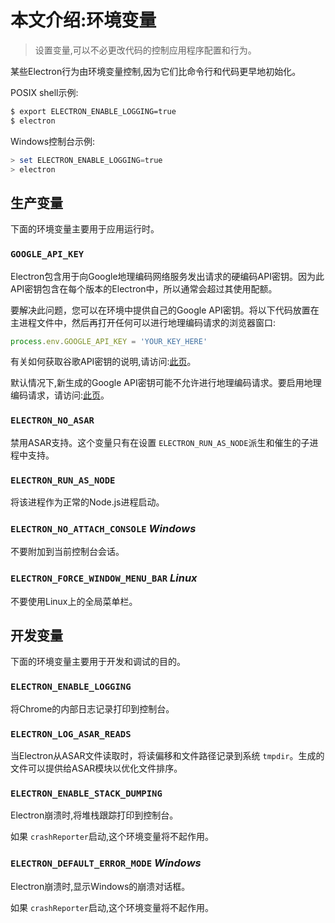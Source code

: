 # 本文介绍:环境变量
> 设置变量,可以不必更改代码的控制应用程序配置和行为。

某些Electron行为由环境变量控制,因为它们比命令行和代码更早地初始化。

POSIX shell示例:
```bash
$ export ELECTRON_ENABLE_LOGGING=true
$ electron
```

Windows控制台示例:
```powershell
> set ELECTRON_ENABLE_LOGGING=true
> electron
```

## 生产变量

下面的环境变量主要用于应用运行时。

### `GOOGLE_API_KEY`
Electron包含用于向Google地理编码网络服务发出请求的硬编码API密钥。因为此API密钥包含在每个版本的Electron中，所以通常会超过其使用配额。

要解决此问题，您可以在环境中提供自己的Google API密钥。将以下代码放置在主进程文件中，然后再打开任何可以进行地理编码请求的浏览器窗口:

```JavaScript
process.env.GOOGLE_API_KEY = 'YOUR_KEY_HERE'
```

有关如何获取谷歌API密钥的说明,请访问:[此页](https://www.chromium.org/developers/how-tos/api-keys)。   

默认情况下,新生成的Google API密钥可能不允许进行地理编码请求。要启用地理编码请求，请访问:[此页](https://console.developers.google.com/apis/api/geolocation/overview)。   

### `ELECTRON_NO_ASAR`
禁用ASAR支持。这个变量只有在设置 `ELECTRON_RUN_AS_NODE`派生和催生的子进程中支持。

### `ELECTRON_RUN_AS_NODE`
将该进程作为正常的Node.js进程启动。

### `ELECTRON_NO_ATTACH_CONSOLE` _Windows_
不要附加到当前控制台会话。

### `ELECTRON_FORCE_WINDOW_MENU_BAR` _Linux_
不要使用Linux上的全局菜单栏。

## 开发变量

下面的环境变量主要用于开发和调试的目的。

### `ELECTRON_ENABLE_LOGGING`
将Chrome的内部日志记录打印到控制台。

### `ELECTRON_LOG_ASAR_READS`
当Electron从ASAR文件读取时，将读偏移和文件路径记录到系统 `tmpdir`。生成的文件可以提供给ASAR模块以优化文件排序。

### `ELECTRON_ENABLE_STACK_DUMPING`
Electron崩溃时,将堆栈跟踪打印到控制台。

如果 `crashReporter`启动,这个环境变量将不起作用。

### `ELECTRON_DEFAULT_ERROR_MODE` _Windows_
Electron崩溃时,显示Windows的崩溃对话框。

如果 `crashReporter`启动,这个环境变量将不起作用。